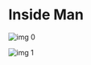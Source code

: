 # Inside Man

![img 0](https://i.imgur.com/sW73OUl.jpg)

![img 1](https://i.imgur.com/ZAndulz.jpg)

